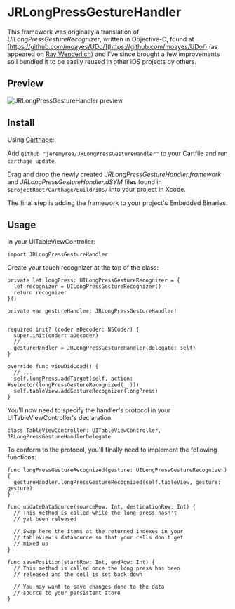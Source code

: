 # JRLongPressGestureHandler

This framework was originally a translation of *UILongPressGestureRecognizer*, written in Objective-C, found at [https://github.com/moayes/UDo/](https://github.com/moayes/UDo/) (as appeared on [Ray Wenderlich](https://www.raywenderlich.com/63089/cookbook-moving-table-view-cells-with-a-long-press-gesture)) and I've since brought a few improvements so I bundled it to be easily reused in other iOS projects by others.

## Preview
![JRLongPressGestureHandler preview](https://cloud.githubusercontent.com/assets/5186556/15262368/eb0cd2d2-192f-11e6-8fde-72444c20d5c6.gif)

## Install
Using [Carthage](https://github.com/Carthage/Carthage):

Add `github "jeremyrea/JRLongPressGestureHandler"` to your Cartfile and run `carthage update`.

Drag and drop the newly created *JRLongPressGestureHandler.framework* and *JRLongPressGestureHandler.dSYM* files found in `$projectRoot/Carthage/Build/iOS/` into your project in Xcode.

The final step is adding the framework to your project's Embedded Binaries.

## Usage
In your UITableViewController:

    import JRLongPressGestureHandler

Create your touch recognizer at the top of the class:

    private let longPress: UILongPressGestureRecognizer = {
      let recognizer = UILongPressGestureRecognizer()
      return recognizer
    }()

    private var gestureHandler: JRLongPressGestureHandler!


    required init? (coder aDecoder: NSCoder) {
      super.init(coder: aDecoder)
      // ...
      gestureHandler = JRLongPressGestureHandler(delegate: self)
    }

    override func viewDidLoad() {
      // ...
      self.longPress.addTarget(self, action: #selector(longPressGestureRecognized(_:)))
      self.tableView.addGestureRecognizer(longPress)
    }

You'll now need to specify the handler's protocol in your UITableViewController's declaration:

    class TableViewController: UITableViewController, JRLongPressGestureHandlerDelegate

To conform to the protocol, you'll finally need to implement the following functions:

    func longPressGestureRecognized(gesture: UILongPressGestureRecognizer) {
      gestureHandler.longPressGestureRecognized(self.tableView, gesture: gesture)
    }

    func updateDataSource(sourceRow: Int, destinationRow: Int) {
      // This method is called while the long press hasn't
      // yet been released

      // Swap here the items at the returned indexes in your
      // tableView's datasource so that your cells don't get
      // mixed up
    }

    func savePosition(startRow: Int, endRow: Int) {
      // This method is called once the long press has been
      // released and the cell is set back down

      // You may want to save changes done to the data
      // source to your persistent store
    }
